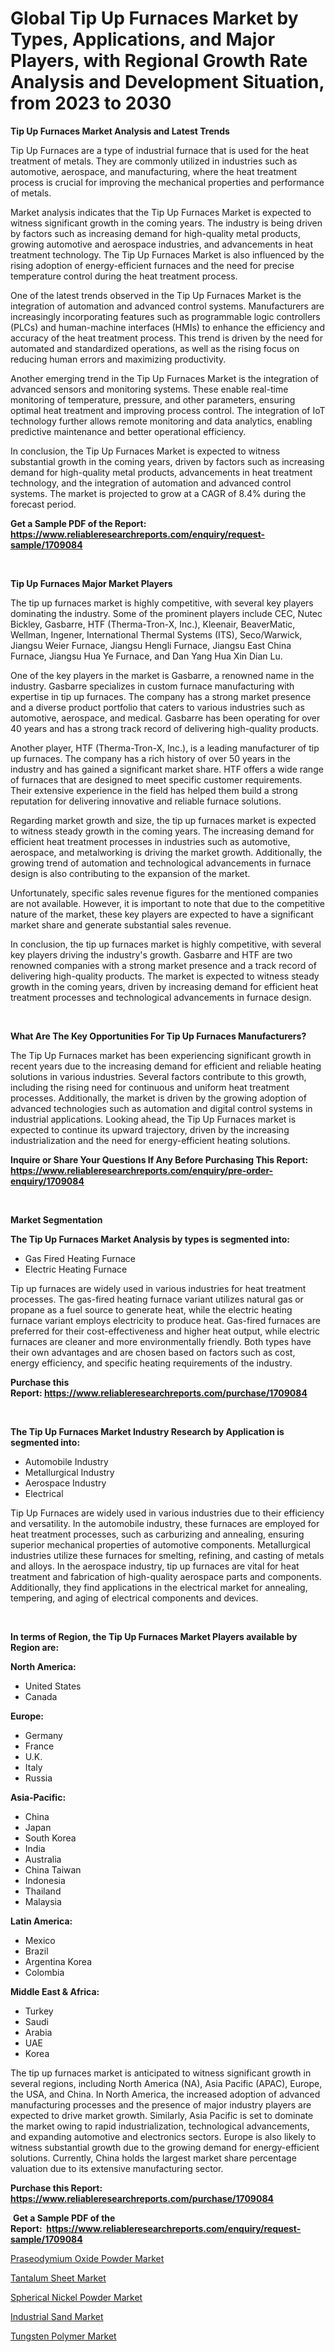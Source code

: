 <p><h1>Global Tip Up Furnaces Market by Types, Applications, and Major Players, with Regional Growth Rate Analysis and Development Situation, from 2023 to 2030</h1></p><p><strong>Tip Up Furnaces Market Analysis and Latest Trends</strong></p>
<p><p>Tip Up Furnaces are a type of industrial furnace that is used for the heat treatment of metals. They are commonly utilized in industries such as automotive, aerospace, and manufacturing, where the heat treatment process is crucial for improving the mechanical properties and performance of metals.</p><p>Market analysis indicates that the Tip Up Furnaces Market is expected to witness significant growth in the coming years. The industry is being driven by factors such as increasing demand for high-quality metal products, growing automotive and aerospace industries, and advancements in heat treatment technology. The Tip Up Furnaces Market is also influenced by the rising adoption of energy-efficient furnaces and the need for precise temperature control during the heat treatment process.</p><p>One of the latest trends observed in the Tip Up Furnaces Market is the integration of automation and advanced control systems. Manufacturers are increasingly incorporating features such as programmable logic controllers (PLCs) and human-machine interfaces (HMIs) to enhance the efficiency and accuracy of the heat treatment process. This trend is driven by the need for automated and standardized operations, as well as the rising focus on reducing human errors and maximizing productivity.</p><p>Another emerging trend in the Tip Up Furnaces Market is the integration of advanced sensors and monitoring systems. These enable real-time monitoring of temperature, pressure, and other parameters, ensuring optimal heat treatment and improving process control. The integration of IoT technology further allows remote monitoring and data analytics, enabling predictive maintenance and better operational efficiency.</p><p>In conclusion, the Tip Up Furnaces Market is expected to witness substantial growth in the coming years, driven by factors such as increasing demand for high-quality metal products, advancements in heat treatment technology, and the integration of automation and advanced control systems. The market is projected to grow at a CAGR of 8.4% during the forecast period.</p></p>
<p><strong>Get a Sample PDF of the Report:&nbsp; <a href="https://www.reliableresearchreports.com/enquiry/request-sample/1709084">https://www.reliableresearchreports.com/enquiry/request-sample/1709084</a></strong></p>
<p>&nbsp;</p>
<p><strong>Tip Up Furnaces Major Market Players</strong></p>
<p><p>The tip up furnaces market is highly competitive, with several key players dominating the industry. Some of the prominent players include CEC, Nutec Bickley, Gasbarre, HTF (Therma-Tron-X, Inc.), Kleenair, BeaverMatic, Wellman, Ingener, International Thermal Systems (ITS), Seco/Warwick, Jiangsu Weier Furnace, Jiangsu Hengli Furnace, Jiangsu East China Furnace, Jiangsu Hua Ye Furnace, and Dan Yang Hua Xin Dian Lu.</p><p>One of the key players in the market is Gasbarre, a renowned name in the industry. Gasbarre specializes in custom furnace manufacturing with expertise in tip up furnaces. The company has a strong market presence and a diverse product portfolio that caters to various industries such as automotive, aerospace, and medical. Gasbarre has been operating for over 40 years and has a strong track record of delivering high-quality products.</p><p>Another player, HTF (Therma-Tron-X, Inc.), is a leading manufacturer of tip up furnaces. The company has a rich history of over 50 years in the industry and has gained a significant market share. HTF offers a wide range of furnaces that are designed to meet specific customer requirements. Their extensive experience in the field has helped them build a strong reputation for delivering innovative and reliable furnace solutions.</p><p>Regarding market growth and size, the tip up furnaces market is expected to witness steady growth in the coming years. The increasing demand for efficient heat treatment processes in industries such as automotive, aerospace, and metalworking is driving the market growth. Additionally, the growing trend of automation and technological advancements in furnace design is also contributing to the expansion of the market.</p><p>Unfortunately, specific sales revenue figures for the mentioned companies are not available. However, it is important to note that due to the competitive nature of the market, these key players are expected to have a significant market share and generate substantial sales revenue.</p><p>In conclusion, the tip up furnaces market is highly competitive, with several key players driving the industry's growth. Gasbarre and HTF are two renowned companies with a strong market presence and a track record of delivering high-quality products. The market is expected to witness steady growth in the coming years, driven by increasing demand for efficient heat treatment processes and technological advancements in furnace design.</p></p>
<p>&nbsp;</p>
<p><strong>What Are The Key Opportunities For Tip Up Furnaces Manufacturers?</strong></p>
<p><p>The Tip Up Furnaces market has been experiencing significant growth in recent years due to the increasing demand for efficient and reliable heating solutions in various industries. Several factors contribute to this growth, including the rising need for continuous and uniform heat treatment processes. Additionally, the market is driven by the growing adoption of advanced technologies such as automation and digital control systems in industrial applications. Looking ahead, the Tip Up Furnaces market is expected to continue its upward trajectory, driven by the increasing industrialization and the need for energy-efficient heating solutions.</p></p>
<p><strong>Inquire or Share Your Questions If Any Before Purchasing This Report: <a href="https://www.reliableresearchreports.com/enquiry/pre-order-enquiry/1709084">https://www.reliableresearchreports.com/enquiry/pre-order-enquiry/1709084</a></strong></p>
<p>&nbsp;</p>
<p><strong>Market Segmentation</strong></p>
<p><strong>The Tip Up Furnaces Market Analysis by types is segmented into:</strong></p>
<p><ul><li>Gas Fired Heating Furnace</li><li>Electric Heating Furnace</li></ul></p>
<p><p>Tip up furnaces are widely used in various industries for heat treatment processes. The gas-fired heating furnace variant utilizes natural gas or propane as a fuel source to generate heat, while the electric heating furnace variant employs electricity to produce heat. Gas-fired furnaces are preferred for their cost-effectiveness and higher heat output, while electric furnaces are cleaner and more environmentally friendly. Both types have their own advantages and are chosen based on factors such as cost, energy efficiency, and specific heating requirements of the industry.</p></p>
<p><strong>Purchase this Report:&nbsp;<a href="https://www.reliableresearchreports.com/purchase/1709084">https://www.reliableresearchreports.com/purchase/1709084</a></strong></p>
<p>&nbsp;</p>
<p><strong>The Tip Up Furnaces Market Industry Research by Application is segmented into:</strong></p>
<p><ul><li>Automobile Industry</li><li>Metallurgical Industry</li><li>Aerospace Industry</li><li>Electrical</li></ul></p>
<p><p>Tip Up Furnaces are widely used in various industries due to their efficiency and versatility. In the automobile industry, these furnaces are employed for heat treatment processes, such as carburizing and annealing, ensuring superior mechanical properties of automotive components. Metallurgical industries utilize these furnaces for smelting, refining, and casting of metals and alloys. In the aerospace industry, tip up furnaces are vital for heat treatment and fabrication of high-quality aerospace parts and components. Additionally, they find applications in the electrical market for annealing, tempering, and aging of electrical components and devices.</p></p>
<p>&nbsp;</p>
<p><strong>In terms of Region, the Tip Up Furnaces Market Players available by Region are:</strong></p>
<p>
    <p> <strong> North America: </strong>
        <ul>
            <li>United States</li>
            <li>Canada</li>
        </ul>
        </p> 
    <p> <strong> Europe: </strong>
        <ul>
            <li>Germany</li>
            <li>France</li>
            <li>U.K.</li>
            <li>Italy</li>
            <li>Russia</li>
        </ul>
        </p> 
    <p> <strong> Asia-Pacific: </strong>
        <ul>
            <li>China</li>
            <li>Japan</li>
            <li>South Korea</li>
            <li>India</li>
            <li>Australia</li>
            <li>China Taiwan</li>
            <li>Indonesia</li>
            <li>Thailand</li>
            <li>Malaysia</li>
        </ul>
        </p> 
    <p> <strong> Latin America: </strong>
        <ul>
            <li>Mexico</li>
            <li>Brazil</li>
            <li>Argentina Korea</li>
            <li>Colombia</li>
        </ul>
        </p> 
    <p> <strong> Middle East & Africa: </strong>
        <ul>
            <li>Turkey</li>
            <li>Saudi</li>
            <li>Arabia</li>
            <li>UAE</li>
            <li>Korea</li>
        </ul>
    </p>
    </p>
<p><p>The tip up furnaces market is anticipated to witness significant growth in several regions, including North America (NA), Asia Pacific (APAC), Europe, the USA, and China. In North America, the increased adoption of advanced manufacturing processes and the presence of major industry players are expected to drive market growth. Similarly, Asia Pacific is set to dominate the market owing to rapid industrialization, technological advancements, and expanding automotive and electronics sectors. Europe is also likely to witness substantial growth due to the growing demand for energy-efficient solutions. Currently, China holds the largest market share percentage valuation due to its extensive manufacturing sector.</p></p>
<p><strong>Purchase this Report: <a href="https://www.reliableresearchreports.com/purchase/1709084">https://www.reliableresearchreports.com/purchase/1709084</a></strong></p>
<p>&nbsp;<strong>Get a Sample PDF of the Report:&nbsp;&nbsp;<a href="https://www.reliableresearchreports.com/enquiry/request-sample/1709084">https://www.reliableresearchreports.com/enquiry/request-sample/1709084</a></strong></p>
<p><strong></strong></p>
<p><p><a href="https://medium.com/@marieriley2012/praseodymium-oxide-powder-market-the-key-to-successful-business-strategy-forecast-till-2030-3bfa5112d098">Praseodymium Oxide Powder Market</a></p><p><a href="https://medium.com/@loriwatson1948/tantalum-sheet-market-competitive-analysis-market-trends-and-forecast-to-2030-66bb5c681ff0">Tantalum Sheet Market</a></p><p><a href="https://medium.com/@brendajames1938/spherical-nickel-powder-market-share-evolution-and-market-growth-trends-2023-2030-87486e8823f5">Spherical Nickel Powder Market</a></p><p><a href="https://medium.com/@lorimyers95/industrial-sand-market-analysis-its-cagr-market-segmentation-and-global-industry-overview-e23290f178f6">Industrial Sand Market</a></p><p><a href="https://medium.com/@ruthmorales25/tungsten-polymer-market-outlook-industry-overview-and-forecast-2023-to-2030-20c05dd58790">Tungsten Polymer Market</a></p></p>